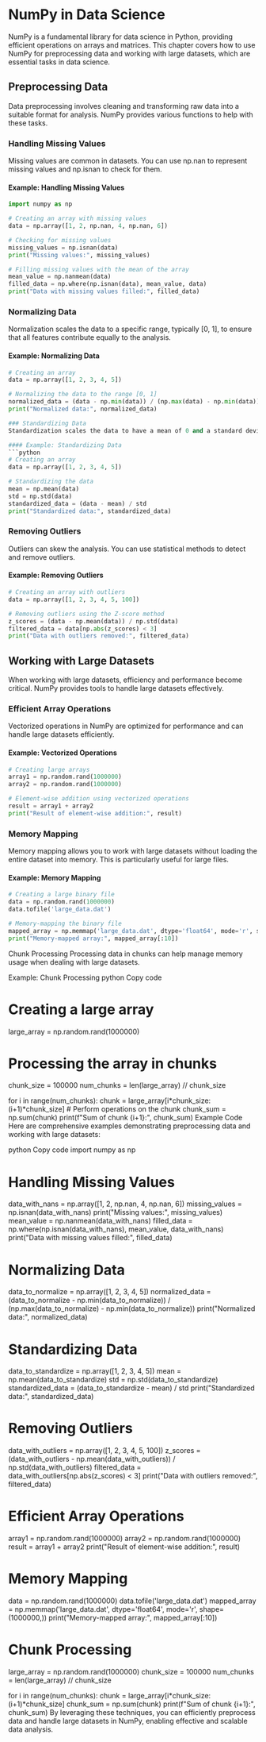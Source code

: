 # NumPy in Data Science
NumPy is a fundamental library for data science in Python, providing efficient operations on arrays and matrices. This chapter covers how to use NumPy for preprocessing data and working with large datasets, which are essential tasks in data science.

## Preprocessing Data
Data preprocessing involves cleaning and transforming raw data into a suitable format for analysis. NumPy provides various functions to help with these tasks.

### Handling Missing Values
Missing values are common in datasets. You can use np.nan to represent missing values and np.isnan to check for them.

#### Example: Handling Missing Values
```python
import numpy as np

# Creating an array with missing values
data = np.array([1, 2, np.nan, 4, np.nan, 6])

# Checking for missing values
missing_values = np.isnan(data)
print("Missing values:", missing_values)

# Filling missing values with the mean of the array
mean_value = np.nanmean(data)
filled_data = np.where(np.isnan(data), mean_value, data)
print("Data with missing values filled:", filled_data)
```

### Normalizing Data
Normalization scales the data to a specific range, typically [0, 1], to ensure that all features contribute equally to the analysis.

#### Example: Normalizing Data
```python
# Creating an array
data = np.array([1, 2, 3, 4, 5])

# Normalizing the data to the range [0, 1]
normalized_data = (data - np.min(data)) / (np.max(data) - np.min(data))
print("Normalized data:", normalized_data)

### Standardizing Data
Standardization scales the data to have a mean of 0 and a standard deviation of 1.

#### Example: Standardizing Data
```python
# Creating an array
data = np.array([1, 2, 3, 4, 5])

# Standardizing the data
mean = np.mean(data)
std = np.std(data)
standardized_data = (data - mean) / std
print("Standardized data:", standardized_data)
```

### Removing Outliers
Outliers can skew the analysis. You can use statistical methods to detect and remove outliers.

#### Example: Removing Outliers
```python
# Creating an array with outliers
data = np.array([1, 2, 3, 4, 5, 100])

# Removing outliers using the Z-score method
z_scores = (data - np.mean(data)) / np.std(data)
filtered_data = data[np.abs(z_scores) < 3]
print("Data with outliers removed:", filtered_data)
```

## Working with Large Datasets
When working with large datasets, efficiency and performance become critical. NumPy provides tools to handle large datasets effectively.

### Efficient Array Operations
Vectorized operations in NumPy are optimized for performance and can handle large datasets efficiently.

#### Example: Vectorized Operations
```python
# Creating large arrays
array1 = np.random.rand(1000000)
array2 = np.random.rand(1000000)

# Element-wise addition using vectorized operations
result = array1 + array2
print("Result of element-wise addition:", result)
```

### Memory Mapping
Memory mapping allows you to work with large datasets without loading the entire dataset into memory. This is particularly useful for large files.

#### Example: Memory Mapping
```python
# Creating a large binary file
data = np.random.rand(1000000)
data.tofile('large_data.dat')

# Memory-mapping the binary file
mapped_array = np.memmap('large_data.dat', dtype='float64', mode='r', shape=(1000000,))
print("Memory-mapped array:", mapped_array[:10])
```

Chunk Processing
Processing data in chunks can help manage memory usage when dealing with large datasets.

Example: Chunk Processing
python
Copy code
# Creating a large array
large_array = np.random.rand(1000000)

# Processing the array in chunks
chunk_size = 100000
num_chunks = len(large_array) // chunk_size

for i in range(num_chunks):
    chunk = large_array[i*chunk_size:(i+1)*chunk_size]
    # Perform operations on the chunk
    chunk_sum = np.sum(chunk)
    print(f"Sum of chunk {i+1}:", chunk_sum)
Example Code
Here are comprehensive examples demonstrating preprocessing data and working with large datasets:

python
Copy code
import numpy as np

# Handling Missing Values
data_with_nans = np.array([1, 2, np.nan, 4, np.nan, 6])
missing_values = np.isnan(data_with_nans)
print("Missing values:", missing_values)
mean_value = np.nanmean(data_with_nans)
filled_data = np.where(np.isnan(data_with_nans), mean_value, data_with_nans)
print("Data with missing values filled:", filled_data)

# Normalizing Data
data_to_normalize = np.array([1, 2, 3, 4, 5])
normalized_data = (data_to_normalize - np.min(data_to_normalize)) / (np.max(data_to_normalize) - np.min(data_to_normalize))
print("Normalized data:", normalized_data)

# Standardizing Data
data_to_standardize = np.array([1, 2, 3, 4, 5])
mean = np.mean(data_to_standardize)
std = np.std(data_to_standardize)
standardized_data = (data_to_standardize - mean) / std
print("Standardized data:", standardized_data)

# Removing Outliers
data_with_outliers = np.array([1, 2, 3, 4, 5, 100])
z_scores = (data_with_outliers - np.mean(data_with_outliers)) / np.std(data_with_outliers)
filtered_data = data_with_outliers[np.abs(z_scores) < 3]
print("Data with outliers removed:", filtered_data)

# Efficient Array Operations
array1 = np.random.rand(1000000)
array2 = np.random.rand(1000000)
result = array1 + array2
print("Result of element-wise addition:", result)

# Memory Mapping
data = np.random.rand(1000000)
data.tofile('large_data.dat')
mapped_array = np.memmap('large_data.dat', dtype='float64', mode='r', shape=(1000000,))
print("Memory-mapped array:", mapped_array[:10])

# Chunk Processing
large_array = np.random.rand(1000000)
chunk_size = 100000
num_chunks = len(large_array) // chunk_size

for i in range(num_chunks):
    chunk = large_array[i*chunk_size:(i+1)*chunk_size]
    chunk_sum = np.sum(chunk)
    print(f"Sum of chunk {i+1}:", chunk_sum)
By leveraging these techniques, you can efficiently preprocess data and handle large datasets in NumPy, enabling effective and scalable data analysis.

